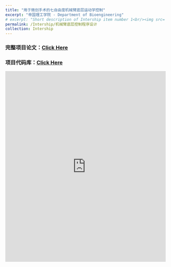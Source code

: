 ```yaml
---
title: "用于微创手术的七自由度机械臂底层运动学控制"
excerpt: "帝国理工学院 - Department of Bioengineering"
# excerpt: "Short description of Intership item number 1<br/><img src='/images/500x300.png'>"
permalink: /Intership/机械臂底层控制程序设计
collection: Intership
---
```


### 完整项目论文：[Click Here](https://miracle-han.com/files/Low_Level_Control_of_Kinova_Gen3_Using_a_Foot_Interface__System_Control_Performance.pdf)   
### 项目代码库：[Click Here](https://github.com/Miracle-Han/Robotic-assistant-for-microsurgery)


<iframe src="https://docs.google.com/viewer?url=https://github.com/Miracle-Han/Miracle-Han.github.io/raw/branch/files/Low_Level_Control_of_Kinova_Gen3_Using_a_Foot_Interface__System_Control_Performance.pdf&embedded=true" style="width:100%; height:600px;" frameborder="0"></iframe>

